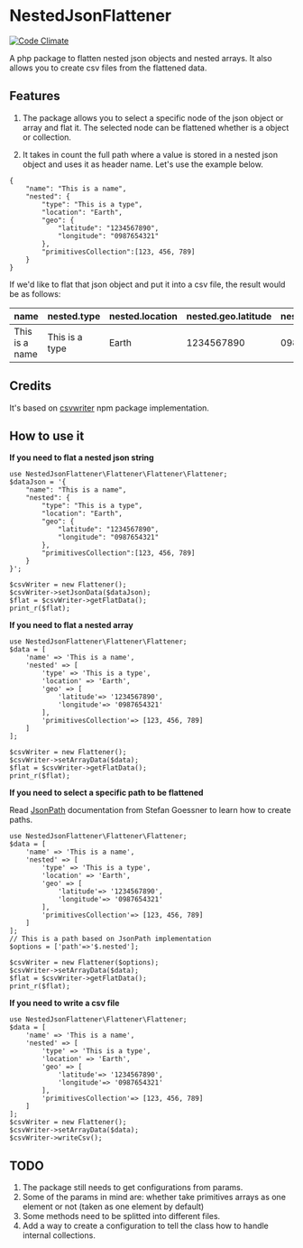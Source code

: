 # NestedJsonFlattener
[![Code Climate](https://codeclimate.com/github/tonirilix/nested-json-flattener/badges/gpa.svg)](https://codeclimate.com/github/tonirilix/nested-json-flattener)

A php package to flatten nested json objects and nested arrays. It also allows you to create csv files from the flattened data.

## Features
1. The package allows you to select a specific node of the json object or array and flat it. The selected node can be flattened whether is a object or collection.

2. It takes in count the full path where a value is stored in a nested json object and uses it as header name. Let's use the example below.

```
{
	"name": "This is a name",
	"nested": {
		"type": "This is a type",
		"location": "Earth",
		"geo": {
			"latitude": "1234567890",
			"longitude": "0987654321"
		},
		"primitivesCollection":[123, 456, 789]
	}	
}
```
If we'd like to flat that json object and put it into a csv file, the result would be as follows:

| name             | nested.type      | nested.location | nested.geo.latitude | nested.geo.longitude | nested.primitivesCollection | 
|------------------|------------------|-----------------|---------------------|----------------------|-----------------------------| 
| This is a name | This is a type | Earth           | 1234567890          | 0987654321           | 123, 456, 789               | 


## Credits
It's based on [csvwriter](https://www.npmjs.com/package/csvwriter) npm package implementation.

## How to use it
**If you need to flat a nested json string**

```
use NestedJsonFlattener\Flattener\Flattener\Flattener;
$dataJson = '{
	"name": "This is a name",
	"nested": {
		"type": "This is a type",
		"location": "Earth",
		"geo": {
			"latitude": "1234567890",
			"longitude": "0987654321"
		},
		"primitivesCollection":[123, 456, 789]
	}	
}';

$csvWriter = new Flattener();
$csvWriter->setJsonData($dataJson);
$flat = $csvWriter->getFlatData();
print_r($flat);
```


**If you need to flat a nested array**

```
use NestedJsonFlattener\Flattener\Flattener;
$data = [
	'name' => 'This is a name', 
	'nested' => [
		'type' => 'This is a type',
		'location' => 'Earth',
		'geo' => [
			'latitude'=> '1234567890',
			'longitude'=> '0987654321'
		],
		'primitivesCollection'=> [123, 456, 789]
	]
];

$csvWriter = new Flattener();
$csvWriter->setArrayData($data);
$flat = $csvWriter->getFlatData();
print_r($flat);
```
**If you need to select a specific path to be flattened**

Read [JsonPath](http://goessner.net/articles/JsonPath/) documentation from Stefan Goessner to learn how to create paths.

```
use NestedJsonFlattener\Flattener\Flattener;
$data = [
	'name' => 'This is a name', 
	'nested' => [
		'type' => 'This is a type',
		'location' => 'Earth',
		'geo' => [
			'latitude'=> '1234567890',
			'longitude'=> '0987654321'
		],
		'primitivesCollection'=> [123, 456, 789]
	]
];
// This is a path based on JsonPath implementation
$options = ['path'=>'$.nested'];

$csvWriter = new Flattener($options);
$csvWriter->setArrayData($data);
$flat = $csvWriter->getFlatData();
print_r($flat);
```

**If you need to write a csv file**

```
use NestedJsonFlattener\Flattener\Flattener;
$data = [
	'name' => 'This is a name', 
	'nested' => [
		'type' => 'This is a type',
		'location' => 'Earth',
		'geo' => [
			'latitude'=> '1234567890',
			'longitude'=> '0987654321'
		],
		'primitivesCollection'=> [123, 456, 789]
	]
];
$csvWriter = new Flattener();
$csvWriter->setArrayData($data);
$csvWriter->writeCsv();

```
## TODO
1. The package still needs to get configurations from params. 
2. Some of the params in mind are: whether take primitives arrays as one element or not (taken as one element by default)
3. Some methods need to be splitted into different files.
4. Add a way to create a configuration to tell the class how to handle internal collections. 
